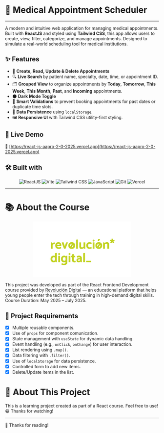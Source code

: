 # 🏥 Medical Appointment Scheduler
---
A modern and intuitive web application for managing medical appointments. Built with **ReactJS** and styled using **Tailwind CSS**, this app allows users to create, view, filter, categorize, and manage appointments. Designed to simulate a real-world scheduling tool for medical institutions.

## ✨ Features

- 📅 **Create, Read, Update & Delete Appointments**
- 🔍 **Live Search** by patient name, specialty, date, time, or appointment ID.
- 🗂️ **Grouped View** to organize appointments by **Today**, **Tomorrow**, **This Week**, **This Month**, **Past**, and **Incoming** appointments.
- 🌑 **Dark Mode Toggle**
- 🧠 **Smart Validations** to prevent booking appointments for past dates or duplicate time slots.
- 💾 **Data Persistence** using `localStorage`.
- 🖼️ **Responsive UI** with Tailwind CSS utility-first styling.

## 🚀 Live Demo

🔗 [https://react-js-aapro-2-0-2025.vercel.app](https://react-js-aapro-2-0-2025.vercel.app)

## 🛠️ Built with

<p align="center">
  <img src="https://cdn.jsdelivr.net/gh/devicons/devicon@latest/icons/react/react-original.svg" width="80" alt="ReactJS" />
  <img src="https://cdn.jsdelivr.net/gh/devicons/devicon@latest/icons/vitejs/vitejs-original.svg" width="80" alt="Vite" />
  <img src="https://cdn.jsdelivr.net/gh/devicons/devicon@latest/icons/tailwindcss/tailwindcss-original.svg" width="80" alt="Tailwind CSS"/>
  <img src="https://cdn.jsdelivr.net/gh/devicons/devicon@latest/icons/javascript/javascript-original.svg" width="80" alt="JavaScript"/>
  <img src="https://cdn.jsdelivr.net/gh/devicons/devicon/icons/git/git-original.svg" width="80" alt="Git"/>
  <img src="https://cdn.jsdelivr.net/gh/devicons/devicon@latest/icons/vercel/vercel-original.svg" width="80" alt="Vercel"/>
</p>

---

# 📚 About the Course
<p align="center">
   <img src="https://raw.githubusercontent.com/LucasDLabo/ReactJS-AAPRO2.0-2025/refs/heads/readme/final_project/readme/img/RDLogo.png"/>
<p>

This project was developed as part of the React Frontend Development course provided by [Revolución Digital](https://revoluciondigital.com.ar) — an educational platform that helps young people enter the tech through training in high-demand digital skills.
Course Duration: May 2025 – July 2025.

## 📝 Project Requirements
- [x] Multiple reusable components.
- [x] Use of `props` for component comunication.
- [x] State management with `useState` for dynamic data handling.
- [x] Event handling (e.g., `onClick`, `onChange`) for user interaction.
- [x] List rendering using `.map()`.
- [x] Data filtering with `.filter()`.
- [x] Use of `localStorage` for data persistence.
- [x] Controlled form to add new items.
- [x] Delete/Update items in the list.

# 🧪 About This Project
This is a learning project created as part of a React course. Feel free to use! 😁
Thanks for watching!

---
🙏 Thanks for reading!


